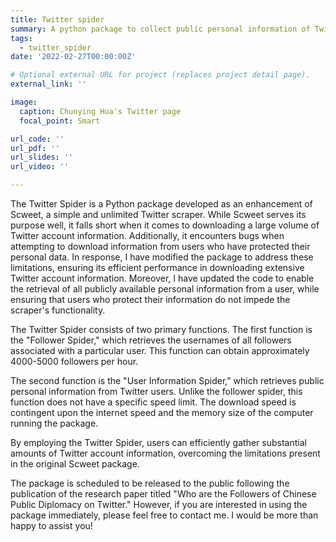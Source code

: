 ```yaml
---
title: Twitter spider
summary: A python package to collect public personal information of Twitter users
tags:
  - twitter_spider
date: '2022-02-27T00:00:00Z'

# Optional external URL for project (replaces project detail page).
external_link: ''

image:
  caption: Chunying Hua's Twitter page
  focal_point: Smart

url_code: ''
url_pdf: ''
url_slides: ''
url_video: ''

---
```


The Twitter Spider is a Python package developed as an enhancement of Scweet, a simple and unlimited Twitter scraper. While Scweet serves its purpose well, it falls short when it comes to downloading a large volume of Twitter account information. Additionally, it encounters bugs when attempting to download information from users who have protected their personal data. In response, I have modified the package to address these limitations, ensuring its efficient performance in downloading extensive Twitter account information. Moreover, I have updated the code to enable the retrieval of all publicly available personal information from a user, while ensuring that users who protect their information do not impede the scraper's functionality.

The Twitter Spider consists of two primary functions. The first function is the "Follower Spider," which retrieves the usernames of all followers associated with a particular user. This function can obtain approximately 4000-5000 followers per hour.

The second function is the "User Information Spider," which retrieves public personal information from Twitter users. Unlike the follower spider, this function does not have a specific speed limit. The download speed is contingent upon the internet speed and the memory size of the computer running the package.

By employing the Twitter Spider, users can efficiently gather substantial amounts of Twitter account information, overcoming the limitations present in the original Scweet package.

The package is scheduled to be released to the public following the publication of the research paper titled "Who are the Followers of Chinese Public Diplomacy on Twitter." However, if you are interested in using the package immediately, please feel free to contact me. I would be more than happy to assist you!